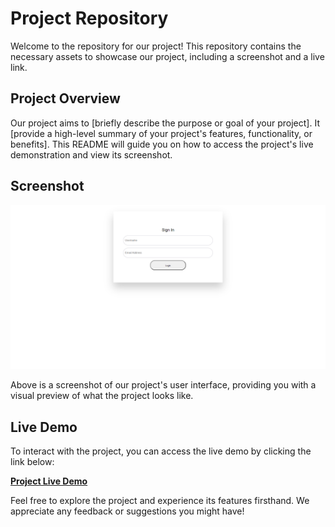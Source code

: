 # Project Repository

Welcome to the repository for our project! This repository contains the necessary assets to showcase our project, including a screenshot and a live link.

## Project Overview
Our project aims to [briefly describe the purpose or goal of your project]. It [provide a high-level summary of your project's features, functionality, or benefits]. This README will guide you on how to access the project's live demonstration and view its screenshot.

## Screenshot
![Project Screenshot](./images/screenshot.png)

Above is a screenshot of our project's user interface, providing you with a visual preview of what the project looks like.

## Live Demo
To interact with the project, you can access the live demo by clicking the link below:

[**Project Live Demo**](http://harisdev.me/jubilant-guide/)

Feel free to explore the project and experience its features firsthand. We appreciate any feedback or suggestions you might have!